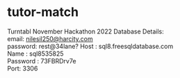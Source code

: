 # tutor-match
Turntabl November Hackathon 2022
Database Details:   
email: nilesil250@harcity.com   
password: rest@34lane? 
Host : sql8.freesqldatabase.com     
Name : sql8535825   
Password : 73FBRDrv7e   
Port: 3306    
